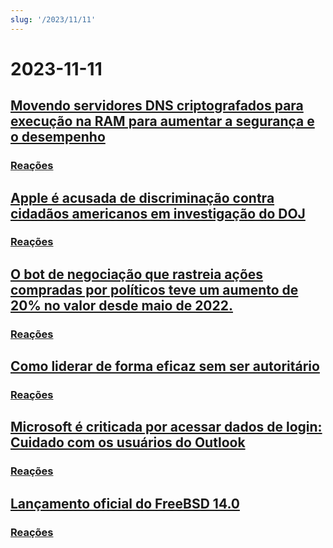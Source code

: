 ```yaml
---
slug: '/2023/11/11'
---
```


# 2023-11-11

## [Movendo servidores DNS criptografados para execução na RAM para aumentar a segurança e o desempenho](https://mullvad.net/en/blog/moving-our-encrypted-dns-servers-to-run-in-ram)

### [Reações](https://news.ycombinator.com/item?id=38217355)

## [Apple é acusada de discriminação contra cidadãos americanos em investigação do DOJ](https://arstechnica.com/tech-policy/2023/11/apple-discriminated-against-us-citizens-in-hiring-doj-says/)

### [Reações](https://news.ycombinator.com/item?id=38224950)

## [O bot de negociação que rastreia ações compradas por políticos teve um aumento de 20% no valor desde maio de 2022.](https://www.threads.net/@quiverquantitative/post/CzcB-Gsgqow)

### [Reações](https://news.ycombinator.com/item?id=38226404)

## [Como liderar de forma eficaz sem ser autoritário](https://www.jeffwofford.com/?p=2089)

### [Reações](https://news.ycombinator.com/item?id=38224245)

## [Microsoft é criticada por acessar dados de login: Cuidado com os usuários do Outlook](https://www.heise.de/news/Microsoft-lays-hands-on-login-data-Beware-of-the-new-Outlook-9358925.html)

### [Reações](https://news.ycombinator.com/item?id=38219568)

## [Lançamento oficial do FreeBSD 14.0](https://lists.freebsd.org/archives/dev-commits-src-all/2023-November/033349.html)

### [Reações](https://news.ycombinator.com/item?id=38219578)

<head>
  <meta property="og:title" content="Movendo servidores DNS criptografados para execução na RAM para aumentar a segurança e o desempenho" />
  <meta property="og:type" content="website" />
  <meta property="og:image" content="https://og.cho.sh/api/og/?title=Movendo%20servidores%20DNS%20criptografados%20para%20execu%C3%A7%C3%A3o%20na%20RAM%20para%20aumentar%20a%20seguran%C3%A7a%20e%20o%20desempenho&subheading=s%C3%A1bado%2C%2011%20de%20novembro%20de%202023%3A%20Resumo%20do%20Hacker%20News" />
</head>
